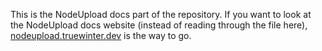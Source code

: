 This is the NodeUpload docs part of the repository. If you want to look at the NodeUpload docs website (instead of reading through the file here), [nodeupload.truewinter.dev](https://nodeupload.truewinter.dev) is the way to go.
